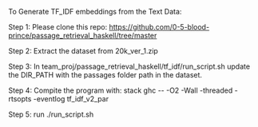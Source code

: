 To Generate TF_IDF embeddings from the Text Data:

Step 1: Please clone this repo: https://github.com/0-5-blood-prince/passage_retrieval_haskell/tree/master

Step 2: Extract the dataset from 20k_ver_1.zip

Step 3: In team_proj/passage_retrieval_haskell/tf_idf/run_script.sh update the DIR_PATH with the passages folder path in the dataset.

Step 4: Compite the program with: stack ghc -- -O2 -Wall -threaded -rtsopts -eventlog tf_idf_v2_par

Step 5: run ./run_script.sh
